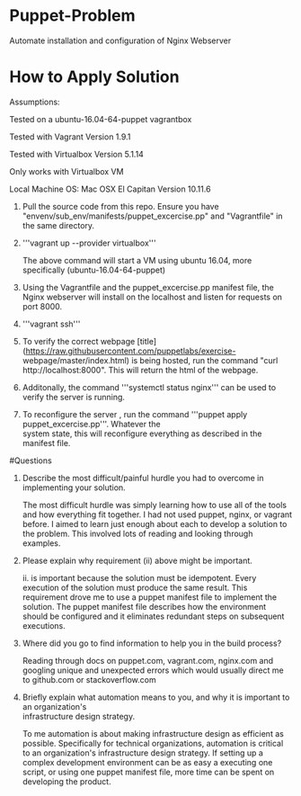 # Puppet-Problem
Automate installation and configuration of Nginx Webserver

# How to Apply Solution

Assumptions:

Tested on a ubuntu-16.04-64-puppet vagrantbox

Tested with Vagrant Version 1.9.1

Tested with Virtualbox Version 5.1.14

Only works with Virtualbox VM

Local Machine OS: Mac OSX El Capitan Version 10.11.6

1. Pull the source code from this repo. Ensure you have "envenv/sub_env/manifests/puppet\_excercise.pp" 
   and "Vagrantfile" in the same directory.
2. '''vagrant up --provider virtualbox'''
   
   The above command will start a VM using ubuntu 16.04, more specifically (ubuntu-16.04-64-puppet)
3. Using the Vagrantfile and the puppet_excercise.pp manifest file, the Nginx webserver will install on 
   the localhost and listen for requests on port 8000. 
4. '''vagrant ssh'''
5. To verify the correct webpage [title](https://raw.githubusercontent.com/puppetlabs/exercise-
   webpage/master/index.html) is being hosted, run the command "curl http://localhost:8000". This will return the html of the webpage.
6. Additonally, the command '''systemctl status nginx''' can be used to verify the server is running.
7. To reconfigure the server , run the command '''puppet apply puppet_excercise.pp'''. Whatever the   
   system state, this will reconfigure everything as described in the manifest file.

#Questions 

1. Describe the most difficult/painful hurdle you had to overcome in implementing your solution.

    The most difficult hurdle was simply learning how to use all of the tools and how everything fit together. I had not used puppet, nginx, or vagrant before. I aimed to learn just enough about each to develop a solution to the problem. This involved lots of reading and looking through examples.

2. Please explain why requirement (ii) above might be important.

   ii. is important because the solution must be idempotent. Every execution of the solution must produce the same result. This requirement drove me to use a puppet manifest file to implement the solution. The puppet manifest file describes how the environment should be configured and it eliminates redundant steps on subsequent executions.

3. Where did you go to find information to help you in the build process?

   Reading through docs on puppet.com, vagrant.com, nginx.com and googling unique and unexpected errors which would usually direct me to github.com or stackoverflow.com

4. Briefly explain what automation means to you, and why it is important to an organization's  
   infrastructure design strategy.

   To me automation is about making infrastructure design as efficient as possible. Specifically for technical organizations, automation is critical to an organization's infrastructure design strategy. If setting up a complex development environment can be as easy a executing one script, or using one puppet manifest file, more time can be spent on developing the product. 